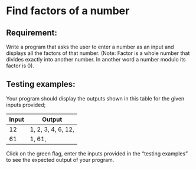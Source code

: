 # Find factors of a number

## Requirement:

Write a program that asks the user to enter a number as an input and displays all the factors of that number.
(Note: Factor is a whole number that divides exactly into another number.
In another word a number modulo its factor is 0).

## Testing examples:

Your program should display the outputs shown in this table for the given inputs provided;

| Input     | Output                         |
| --------- | ------------------------------ |
| 12        | 1, 2, 3, 4, 6, 12,             |
| 61        | 1, 61,                         |

Click on the green flag, enter the inputs provided in the “testing examples” to see the expected output of your program.
